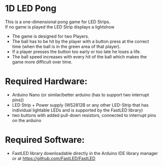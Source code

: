 # 1D LED Pong
 This is a one-dimensional pong game for LED Strips.<br>
 If no game is played the LED Strip displays a lightshow
 - The game is designed for two Players.
 - The ball has to be hit by the player with a button press at the correct time (when the ball is in the green area of that player).
 - If a player presses the button too early or too late he loses a life.
 - The ball speed increases with every hit of the ball which makes the game more difficult over time.
 
# Required Hardware:
- Arduino Nano (or similar/better arduino (has to support two interrupt pins))
- LED Strip + Power supply (WS2812B or any other LED-Strip that has individual lightable LEDs and is supported by the FastLED library)
- two buttons with added pull-down resistors, connected to interrupt pins on the arduino

# Required Software:
- FastLED library downloadable directly in the Arduino IDE library manager or at https://github.com/FastLED/FastLED
